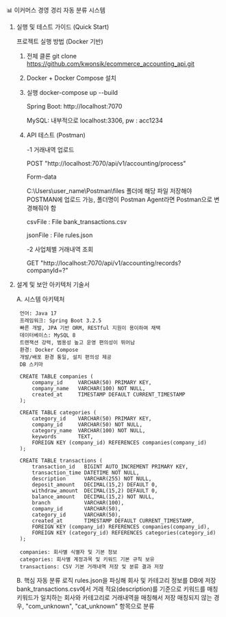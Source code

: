 📊 이커머스 경영 경리 자동 분류 시스템

1. 실행 및 테스트 가이드 (Quick Start)

   프로젝트 실행 방법 (Docker 기반)

    1) 전체 클론
       git clone https://github.com/kwonsik/ecommerce_accounting_api.git
       
    3) Docker + Docker Compose 설치

    4) 실행
       docker-compose up --build

       Spring Boot: http://localhost:7070

       MySQL: 내부적으로 localhost:3306, pw : acc1234

    5) API 테스트 (Postman)

       -1 거래내역 업로드

       POST "http://localhost:7070/api/v1/accounting/process"
       
       Form-data
  
       C:\Users\user_name\Postman\files 폴더에 해당 파일 저장해야 POSTMAN에 업로드 가능, 폴더명이 Postman Agent라면 Postman으로 변경해줘야 함 
       
       csvFile : File bank_transactions.csv
       
       jsonFile : File rules.json

       -2 사업체별 거래내역 조회

       GET "http://localhost:7070/api/v1/accounting/records?companyId=?"


2. 설계 및 보안 아키텍처 기술서

   A. 시스템 아키텍처

        언어: Java 17
        프레임워크: Spring Boot 3.2.5
        빠른 개발, JPA 기반 ORM, RESTful 지원이 용이하여 채택
        데이터베이스: MySQL 8
        트랜잭션 강력, 범용성 높고 운영 편의성이 뛰어남
        환경: Docker Compose
        개발/배포 환경 통일, 설치 편의성 제공
        DB 스키마

        CREATE TABLE companies (
            company_id     VARCHAR(50) PRIMARY KEY,
            company_name   VARCHAR(100) NOT NULL,
            created_at     TIMESTAMP DEFAULT CURRENT_TIMESTAMP
        );

        CREATE TABLE categories (
            category_id    VARCHAR(50) PRIMARY KEY,
            company_id     VARCHAR(50) NOT NULL,
            category_name  VARCHAR(100) NOT NULL,
            keywords       TEXT,
            FOREIGN KEY (company_id) REFERENCES companies(company_id)
        );

        CREATE TABLE transactions (
            transaction_id   BIGINT AUTO_INCREMENT PRIMARY KEY,
            transaction_time DATETIME NOT NULL,
            description      VARCHAR(255) NOT NULL,
            deposit_amount   DECIMAL(15,2) DEFAULT 0,
            withdraw_amount  DECIMAL(15,2) DEFAULT 0,
            balance_amount   DECIMAL(15,2) NOT NULL,
            branch           VARCHAR(100),
            company_id       VARCHAR(50),
            category_id      VARCHAR(50),
            created_at       TIMESTAMP DEFAULT CURRENT_TIMESTAMP,
            FOREIGN KEY (company_id) REFERENCES companies(company_id),
            FOREIGN KEY (category_id) REFERENCES categories(category_id)
        );

        companies: 회사별 식별자 및 기본 정보
        categories: 회사별 계정과목 및 키워드 기본 규칙 보유
        transactions: CSV 기본 거래내역 저장 및 분류 결과 저장

   B. 핵심 자동 분류 로직
   rules.json을 파싱해 회사 및 카테고리 정보를 DB에 저장
   bank_transactions.csv에서 거래 적요(description)를 기준으로 키워드를 매칭
   키워드가 일치하는 회사와 카테고리로 거래내역을 매칭해서 저장
   매칭되지 않는 경우, "com_unknown", "cat_unknown" 항목으로 분류
